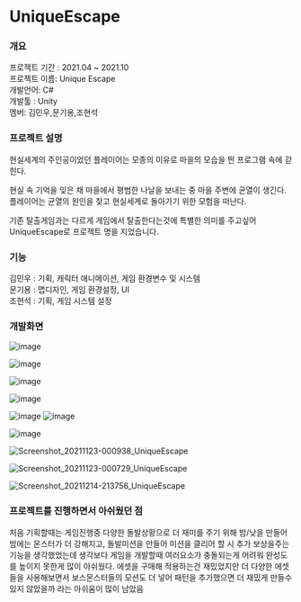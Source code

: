 # UniqueEscape

### 개요
프로젝트 기간 : 2021.04 ~ 2021.10<br>
프로젝트 이름: Unique Escape<br>
개발언어: C# <br>
개발툴 : Unity<br>
멤버: 김민우,문기용,조현석<br>

### 프로젝트 설명
현실세계의 주인공이었던 플레이어는 모종의 이유로 마을의 모습을 띈 프로그램 속에 갇힌다.

현실 속 기억을 잊은 채 마을에서 평범한 나날을 보내는 중 마을 주변에 균열이 생긴다. 플레이어는 균열의 원인을 찾고 현실세계로 돌아가기 위한 모험을 떠난다.

기존 탈출게임과는 다르게 게임에서 탈출한다는것에 특별한 의미를 주고싶어 UniqueEscape로 프로젝트 명을 지었습니다.



### 기능
김민우 : 기획, 캐릭터 애니메이션, 게임 환경변수 및 시스템<br>
문기용 : 맵디자인, 게임 환경설정, UI<br>
조현석 : 기획, 게임 시스템 설정 <br> 

### 개발화면
![image](https://github.com/user-attachments/assets/16554e7c-c9d9-405f-a8d3-121d44ced0fa)

![image](https://github.com/user-attachments/assets/39171692-85f1-4f23-9ff6-6bd747df905f)

![image](https://github.com/user-attachments/assets/3daebcf5-04f3-476e-91c7-89b4d1756b94)

![image](https://github.com/user-attachments/assets/0f684c0d-dad0-4005-b2c9-6c69c2d3eacd)

![image](https://github.com/user-attachments/assets/1c86777c-4087-4521-b24c-01ca97ceb76c)
![image](https://github.com/user-attachments/assets/1136e078-f469-4bb8-a3b5-9ab49a34da4c)

![image](https://github.com/user-attachments/assets/6b5e849a-6600-4903-946d-5614a88f9873)

![Screenshot_20211123-000938_UniqueEscape](https://github.com/user-attachments/assets/862a3e9b-1fcd-4d79-8a62-1262f53c64dc)

![Screenshot_20211123-000729_UniqueEscape](https://github.com/user-attachments/assets/c376bf85-4180-4097-841a-8f89d050e4ac)

![Screenshot_20211214-213756_UniqueEscape](https://github.com/user-attachments/assets/8f4f7b38-12e6-4721-820a-ce5cc92c9a48)

### 프로젝트를 진행하면서 아쉬웠던 점
처음 기획할때는 게임진행중 다양한 돌발상황으로 더 재미를 주기 위해 밤/낮을 만들어 밤에는 몬스터가 더 강해지고, 돌발미션을 만들어 미션을 클리어 할 시 추가 보상을주는 기능을 생각했었는데 생각보다 게임을 개발할때 여러요소가 충돌되는게 어려워 완성도를 높이지 못한게 많이 아쉬웠다.
에셋을 구매해 적용하는건 재밌었지만 더 다양한 에셋들을 사용해보면서 보스몬스터들의 모션도 더 넣어 패턴을 추가했으면 더 재밌게 만들수있지 않았을까 라는 아쉬움이 많이 남았음














